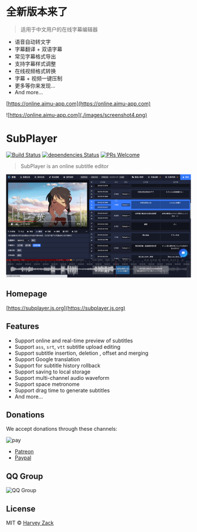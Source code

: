 # 全新版本来了

> 适用于中文用户的在线字幕编辑器

-   语音自动转文字
-   字幕翻译 + 双语字幕
-   常见字幕格式导出
-   支持字幕样式调整
-   在线视频格式转换
-   字幕 + 视频一键压制
-   更多等你来发现...
-   And more...

[https://online.aimu-app.com](https://online.aimu-app.com)

![https://online.aimu-app.com](./images/screenshot4.png)

# SubPlayer

[![Build Status](https://www.travis-ci.org/zhw2590582/SubPlayer.svg?branch=master)](https://www.travis-ci.org/zhw2590582/SubPlayer)
[![dependencies Status](https://david-dm.org/zhw2590582/subplayer/status.svg)](https://david-dm.org/zhw2590582/subplayer)
[![PRs Welcome](https://img.shields.io/badge/PRs-welcome-brightgreen.svg)](http://makeapullrequest.com)

> SubPlayer is an online subtitle editor

![Screenshot](./images/screenshot2.png)

## Homepage

[https://subplayer.js.org](https://subplayer.js.org)

## Features

-   Support online and real-time preview of subtitles
-   Support `ass`, `srt`, `vtt` subtitle upload editing
-   Support subtitle insertion, deletion , offset and merging
-   Support Google translation
-   Support for subtitle history rollback
-   Support saving to local storage
-   Support multi-channel audio waveform
-   Support space metronome
-   Support drag time to generate subtitles
-   And more...

## Donations

We accept donations through these channels:

![pay](./images/pay.png)

-   [Patreon](https://www.patreon.com/artplayer)
-   [Paypal](https://www.paypal.me/harveyzack)

## QQ Group

![QQ Group](./images/qqgroup.png)

## License

MIT © [Harvey Zack](https://sleepy.im/)
